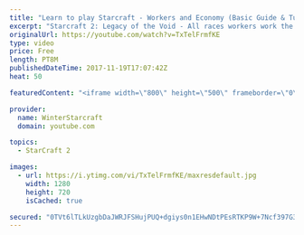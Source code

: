 ```yaml
---
title: "Learn to play Starcraft - Workers and Economy (Basic Guide & Tutorial)"
excerpt: "Starcraft 2: Legacy of the Void - All races workers work the same (mule notwithstanding!)  Wiki on mining: http://wiki.teamliquid.net/starcraft2/Mining_Minerals"
originalUrl: https://youtube.com/watch?v=TxTelFrmfKE
type: video
price: Free
length: PT8M
publishedDateTime: 2017-11-19T17:07:42Z
heat: 50

featuredContent: "<iframe width=\"800\" height=\"500\" frameborder=\"0\" src=\"https://www.youtube.com/embed/TxTelFrmfKE\" allow=\"accelerometer; autoplay; encrypted-media; gyroscope; picture-in-picture\" allowfullscreen></iframe>"

provider:
  name: WinterStarcraft
  domain: youtube.com

topics:
  - StarCraft 2

images:
  - url: https://i.ytimg.com/vi/TxTelFrmfKE/maxresdefault.jpg
    width: 1280
    height: 720
    isCached: true

secured: "0TVt6lTLkUzgbDaJWRJFSHujPUQ+dgiys0n1EHwNDtPEsRTKP9W+7Ncf397G3dSFUu/cnHgOzcmoFc4yXjX69yceky2IRCn51gI0vI867WzlU/ApPAJKkgbfzxMIl+POkbMsWxccbe+1EaEWXwbPnljHh9cPFNClyAcDAOZtCKOoyKv3nQaNY9e3vklhM1EntsWcuT1lsWVrBLhAzxPHipcYPAFjAqrBUesWONFL+HvXRQSBFg0PiONgszaU0/Nr9b5o1J4Gb8Clt/+aYfN8g8zFonEBWPqgA1mwrdtM/652b2aFB837QcvEOsBxyiMZIP5iw3baOin7vJQEB7or+RpGikmX0qGki5MN3u1ncPn1i49Ozd/qcsR78dl5MBRYF1jS9DAxofPn0eiMeO4eBhO1WecljMJgbKkO5HeZiBk=;FBX98COzEr7DTMBU76BDGQ=="
---
```


